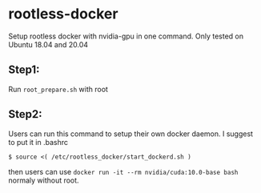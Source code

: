 # rootless-docker
Setup rootless docker with nvidia-gpu in one command.
Only tested on Ubuntu 18.04 and 20.04

Step1:
----
Run ```root_prepare.sh``` with root

Step2:
----
Users can run this command to setup their own docker daemon. I suggest to put it in .bashrc
```
$ source <( /etc/rootless_docker/start_dockerd.sh )
```

then users can use ```docker run -it --rm nvidia/cuda:10.0-base bash``` normaly without root.
